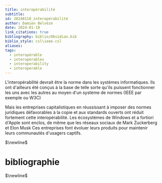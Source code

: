 ```yaml
---
title: interopérabilité
subtitle: 
id: 20240110_interopérabilité
author: Damien Belvèze
date: 2024-01-10
link_citations: true
bibliography: biblio/Obsidian.bib
biblio_style: csl\ieee.csl
aliases: 
tags:
  - interopérable
  - interopérables
  - interoperability
  - interoperable
---
```


L'interopérabilité devrait être la norme dans les systèmes informatiques. Ils ont d'ailleurs été conçus à la base de telle sorte qu'ils puissent fonctionner les uns avec les autres au moyen d'un système de normes (IEEE par exemple ou W3C)

Mais les entreprises capitalistiques en réussissant à imposer des normes juridiques défavorables à la copie et aux standards ouverts ont réduit fortement cette interopérabilité. Les écosystèmes de Windows et a fortiori d'Apple sont enclos, de même que les réseaux sociaux de Mark Zuckerberg et Elon Musk Ces entreprises font évoluer leurs produits pour maintenir leurs communautés d'usagers captifs.



$\newline$
# bibliographie
$\newline$






